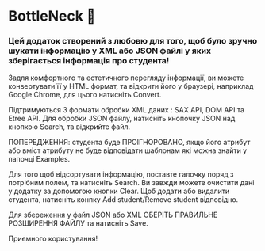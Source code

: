 # BottleNeck 🍼
### Цей додаток створений з любовю для того, щоб було зручно шукати інформацію у XML або JSON файлі у яких зберігається інформація про студента!

Задля комфортного та естетичного перегляду інформації, ви можете конвертувати її у HTML формат, та відкрити його у браузері, наприклад Google Chrome, для цього натисніть Convert. 

Підтримуються 3 формати обробки XML даних : SAX API, DOM API та Etree API. Для обробки JSON файлу, натисніть кнопочку JSON над кнопкою Search, та відкрийте файл. 

ПОПЕРЕДЖЕННЯ: студента буде ПРОІГНОРОВАНО, якщо його атрибут або вміст атрибуту не буде відповідати шаблонам які можна знайти у папочці Examples.

Для того щоб відсортувати інформацію, поставте галочку поряд з потрібним полем, та натисніть Search. 
Ви завжди можете очистити дані у додатку за допомогою кнопки Clear.
Щоб додати або видалити студента, натисніть конпку Add student/Remove student відповідно.

Для збереження у файл JSON або XML ОБЕРІТЬ ПРАВИЛЬНЕ РОЗШИРЕННЯ ФАЙЛУ та натисніть Save.

Приємного користування!